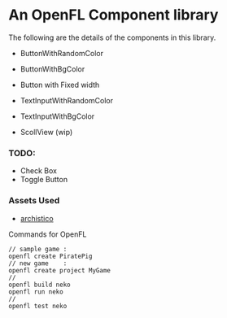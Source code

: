 An OpenFL Component library
==========================
The following are the details of the components in this library.


 - ButtonWithRandomColor
 - ButtonWithBgColor
 - Button with Fixed width

 - TextInputWithRandomColor
 - TextInputWithBgColor

 - ScollView (wip)


### TODO:

 - Check Box
 - Toggle Button




### Assets Used
 - [archistico][1]

Commands for OpenFL
```
// sample game : 
openfl create PiratePig
// new game    : 
openfl create project MyGame
//
openfl build neko
openfl run neko
//
openfl test neko
```



[1]: https://www.fontsquirrel.com/fonts/archistico